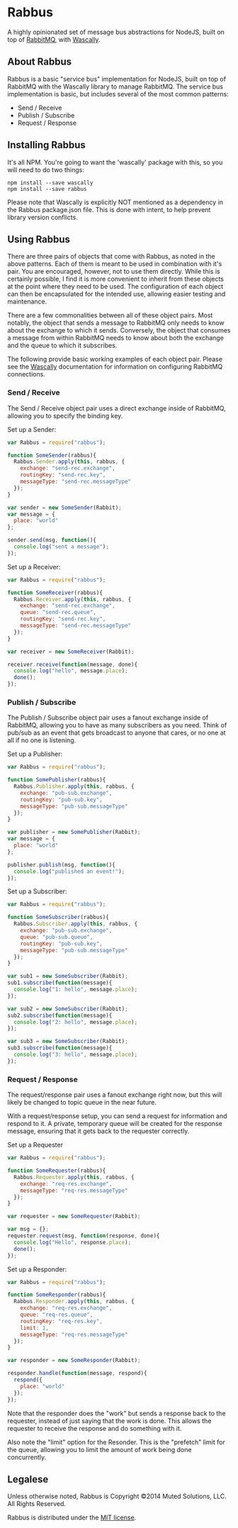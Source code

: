 # Rabbus

A highly opinionated set of message bus abstractions for NodeJS, built on top of
[RabbitMQ](http://rabbitmq.com), with [Wascally](https://github.com/LeanKit-Labs/wascally).

## About Rabbus

Rabbus is a basic "service bus" implementation for NodeJS, built on top of
RabbitMQ with the Wascally library to manage RabbitMQ. The service bus
implementation is basic, but includes several of the most common patterns:

* Send / Receive
* Publish / Subscribe
* Request / Response

## Installing Rabbus

It's all NPM. You're going to want the 'wascally' package with this, so you will
need to do two things:

```
npm install --save wascally
npm install --save rabbus
```

Please note that Wascally is explicitly NOT mentioned as a dependency in the
Rabbus package.json file. This is done with intent, to help prevent library
version conflicts.

## Using Rabbus

There are three pairs of objects that come with Rabbus, as noted in the above
patterns. Each of them is meant to be used in combination with it's pair. You
are encouraged, however, not to use them directly. While this is certainly
possible, I find it is more convenient to inherit from these objects at the
point where they need to be used. The configuration of each object can then be
encapsulated for the intended use, allowing easier testing and maintenance.

There are a few commonalities between all of these object pairs. Most notably,
the object that sends a message to RabbitMQ only needs to know about the 
exchange to which it sends. Conversely, the object that consumes a message
from within RabbitMQ needs to know about both the exchange and the queue to 
which it subscribes.

The following provide basic working examples of each object pair. Please see the
[Wascally](https://github.com/LeanKit-Labs/wascally) documentation for information
on configuring RabbitMQ connections.

### Send / Receive

The Send / Receive object pair uses a direct exchange inside of RabbitMQ, 
allowing you to specify the binding key.

Set up a Sender:

```js
var Rabbus = require("rabbus");

function SomeSender(rabbus){
  Rabbus.Sender.apply(this, rabbus, {
    exchange: "send-rec.exchange",
    routingKey: "send-rec.key",
    messageType: "send-rec.messageType"
  });
}

var sender = new SomeSender(Rabbit);
var message = {
  place: "world"
};

sender.send(msg, function(){
  console.log("sent a message");
});
```

Set up a Receiver:

```js
var Rabbus = require("rabbus");

function SomeReceiver(rabbus){
  Rabbus.Receiver.apply(this, rabbus, {
    exchange: "send-rec.exchange",
    queue: "send-rec.queue",
    routingKey: "send-rec.key",
    messageType: "send-rec.messageType"
  });
}

var receiver = new SomeReceiver(Rabbit);

receiver.receive(function(message, done){
  console.log("hello", message.place);
  done();
});
```

### Publish / Subscribe

The Publish / Subscribe object pair uses a fanout exchange inside of RabbitMQ, 
allowing you to have as many subscribers as you need. Think of pub/sub as an
event that gets broadcast to anyone that cares, or no one at all if no one is
listening.

Set up a Publisher:

```js
var Rabbus = require("rabbus");

function SomePublisher(rabbus){
  Rabbus.Publisher.apply(this, rabbus, {
    exchange: "pub-sub.exchange",
    routingKey: "pub-sub.key",
    messageType: "pub-sub.messageType"
  });
}

var publisher = new SomePublisher(Rabbit);
var message = {
  place: "world"
};

publisher.publish(msg, function(){
  console.log("published an event!");
});
```

Set up a Subscriber:

```js
var Rabbus = require("rabbus");

function SomeSubscriber(rabbus){
  Rabbus.Subscriber.apply(this, rabbus, {
    exchange: "pub-sub.exchange",
    queue: "pub-sub.queue",
    routingKey: "pub-sub.key",
    messageType: "pub-sub.messageType"
  });
}

var sub1 = new SomeSubscriber(Rabbit);
sub1.subscribe(function(message){
  console.log("1: hello", message.place);
});

var sub2 = new SomeSubscriber(Rabbit);
sub2.subscribe(function(message){
  console.log("2: hello", message.place);
});

var sub3 = new SomeSubscriber(Rabbit);
sub3.subscribe(function(message){
  console.log("3: hello", message.place);
});
```

### Request / Response

The request/response pair uses a fanout exchange right now, but this will
likely be changed to topic queue in the near future.

With a request/response setup, you can send a request for information and
respond to it. A private, temporary queue will be created for the response
message, ensuring that it gets back to the requester correctly.

Set up a Requester

```js
var Rabbus = require("rabbus");

function SomeRequester(rabbus){
  Rabbus.Requester.apply(this, rabbus, {
    exchange: "req-res.exchange",
    messageType: "req-res.messageType"
  });
}

var requester = new SomeRequester(Rabbit);

var msg = {};
requester.request(msg, function(response, done){
  console.log("Hello", response.place);
  done();
});
```

Set up a Responder:

```js
var Rabbus = require("rabbus");

function SomeResponder(rabbus){
  Rabbus.Responder.apply(this, rabbus, {
    exchange: "req-res.exchange",
    queue: "req-res.queue",
    routingKey: "req-res.key",
    limit: 1,
    messageType: "req-res.messageType"
  });
}

var responder = new SomeResponder(Rabbit);

responder.handle(function(message, respond){
  respond({
    place: "world"
  });
});
```

Note that the responder does the "work" but sends a response back to the
requester, instead of just saying that the work is done. This allows the
requester to receive the response and do something with it.

Also note the "limit" option for the Resonder. This is the "prefetch" limit
for the queue, allowing you to limit the amount of work being done concurrently.

## Legalese

Unless otherwise noted, Rabbus is Copyright &copy;2014 Muted Solutions, LLC. All Rights Reserved. 

Rabbus is distributed under the [MIT license](http://mutedsolutions.mit-license.org).
